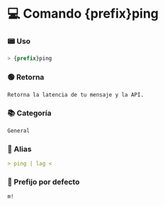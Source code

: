 # 💻 Comando {prefix}ping

### 📟 Uso
```css
> {prefix}ping
```

### 🟢 Retorna
```md
Retorna la latencia de tu mensaje y la API.
```

### 📚 Categoría
```md
General
```

### 📜 Alias
```md
> ping | lag <
```

### 🤖 Prefijo por defecto
```css
m!
```